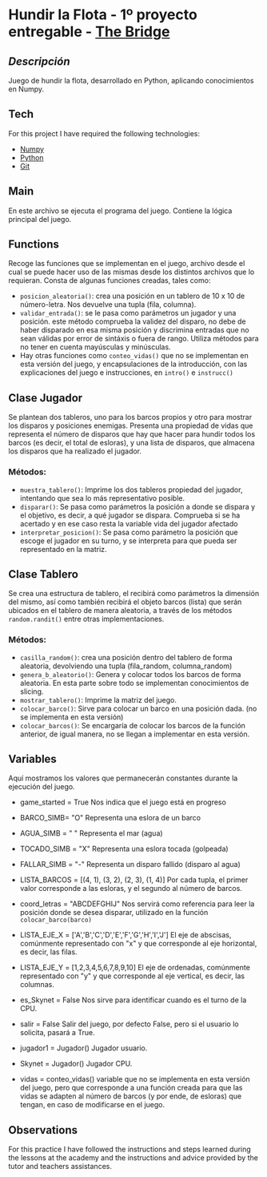 # Hundir la Flota - 1º proyecto entregable - [The Bridge]
## _Descripción_

Juego de hundir la flota, desarrollado en Python, aplicando conocimientos en Numpy.

## Tech

For this project I have required the following technologies:

- [Numpy](https://numpy.org/doc/stable/)
- [Python](https://devguide.python.org/)
- [Git](https://git-scm.com/doc)

## Main
En este archivo se ejecuta el programa del juego. Contiene la lógica principal del juego.
## Functions
Recoge las funciones que se implementan en el juego, archivo desde el cual se puede hacer uso de las mismas desde los distintos archivos que lo requieran. Consta de algunas funciones creadas, tales como:

* `posicion_aleatoria()`: crea una posición en un tablero de 10 x 10 de número-letra. Nos devuelve una tupla (fila, columna).
* `validar_entrada()`: se le pasa como parámetros un jugador y una posición. este método comprueba la validez del disparo, no debe de haber disparado en esa misma posición y discrimina entradas que no sean válidas por error de sintáxis o fuera de rango. Utiliza métodos para no tener en cuenta mayúsculas y minúsculas.
* Hay otras funciones como `conteo_vidas()` que no se implementan en esta versión del juego, y encapsulaciones de la introducción, con las explicaciones del juego e instrucciones, en `intro()` e `instrucc()`

## Clase Jugador
Se plantean dos tableros, uno para los barcos propios y otro para mostrar los disparos y posiciones enemigas. Presenta una propiedad de vidas que representa el número de disparos que hay que hacer para hundir todos los barcos (es decir, el total de esloras), y una lista de disparos, que almacena los disparos que ha realizado el jugador.

### Métodos:
* `muestra_tablero()`: Imprime los dos tableros propiedad del jugador, intentando que sea lo más representativo posible.
* `disparar()`: Se pasa como parámetros la posición a donde se dispara y el objetivo, es decir, a qué jugador se dispara. Comprueba si se ha acertado y en ese caso resta la variable vida del jugador afectado
* `interpretar_posicion()`: Se pasa como parámetro la posición que escoge el jugador en su turno, y se interpreta para que pueda ser representado en la matriz.

## Clase Tablero
Se crea una estructura de tablero, el recibirá como parámetros la dimensión del mismo, así como también recibirá el objeto barcos (lista) que serán ubicados en el tablero de manera aleatoria, a través de los métodos `random.randit()` entre otras implementaciones.

### Métodos:
* `casilla_random()`: crea una posición dentro del tablero de forma aleatoria, devolviendo una tupla (fila_random, columna_random)
* `genera_b_aleatorio()`: Genera y colocar todos los barcos de forma aleatoria. En esta parte sobre todo se implementan conocimientos de slicing. 
* `mostrar_tablero()`: Imprime la matriz del juego.
* `colocar_barco()`: Sirve para colocar un barco en una posición dada. (no se implementa en esta versión)
* `colocar_barcos()`: Se encargaría de colocar los barcos de la función anterior, de igual manera, no se llegan a implementar en esta versión.

## Variables

Aquí mostramos los valores que permanecerán constantes durante la ejecución del juego. 

- game_started = True 
Nos indica que el juego está en progreso

- BARCO_SIMB= "O"
Representa una eslora de un barco

- AGUA_SIMB = " "
Representa el mar (agua)

- TOCADO_SIMB = "X"
Representa una eslora tocada (golpeada)

- FALLAR_SIMB = "-"
Representa un disparo fallido (disparo al agua)

- LISTA_BARCOS = [(4, 1), (3, 2), (2, 3), (1, 4)] 
Por cada tupla, el primer valor corresponde a las esloras, y el segundo al número de barcos.

- coord_letras = "ABCDEFGHIJ"
Nos servirá como referencia para leer la posición donde se desea disparar, utilizado en la función `colocar_barco(barco)`

- LISTA_EJE_X = ['A','B','C','D','E','F','G','H','I','J']
El eje de abscisas, comúnmente representado con "x" y que corresponde al eje horizontal, es decir, las filas.

- LISTA_EJE_Y = [1,2,3,4,5,6,7,8,9,10]
El eje de ordenadas, comúnmente representado con "y" y que corresponde al eje vertical, es decir, las columnas.

- es_Skynet = False
Nos sirve para identificar cuando es el turno de la CPU.

- salir = False
Salir del juego, por defecto False, pero si el usuario lo solicita, pasará a True.

- jugador1 = Jugador()
Jugador usuario.

- Skynet = Jugador()
Jugador CPU.

- vidas = conteo_vidas()
variable que no se implementa en esta versión del juego, pero que corresponde a una función creada para que las vidas se adapten al número de barcos (y por ende, de esloras) que tengan, en caso de modificarse en el juego. 



## Observations
For this practice I have followed the instructions and steps learned during the lessons at the academy and the instructions and advice provided by the tutor and teachers assistances.



[The Bridge]:<https://www.thebridge.tech/>

